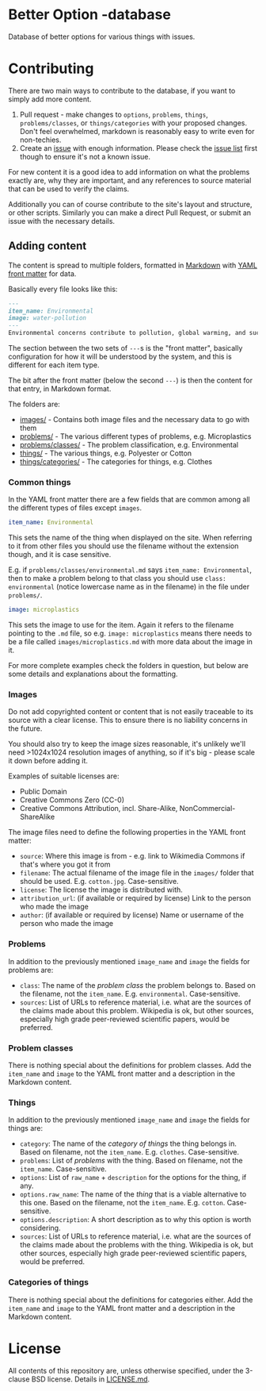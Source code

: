 # Better Option -database

Database of better options for various things with issues.

# Contributing

There are two main ways to contribute to the database, if you want to simply add more content.

1. Pull request - make changes to `options`, `problems`, `things`, `problems/classes`, or `things/categories` with your proposed changes. Don't feel overwhelmed, markdown is reasonably easy to write even for non-techies.
2. Create an [issue](https://github.com/lietu/BetterOption/issues/new) with enough information. Please check the [issue list](https://github.com/lietu/BetterOption/issues) first though to ensure it's not a known issue.

For new content it is a good idea to add information on what the problems exactly are, why they are important, and any references to source material that can be used to verify the claims.

Additionally you can of course contribute to the site's layout and structure, or other scripts. Similarly you can make a direct Pull Request, or submit an issue with the necessary details.

## Adding content

The content is spread to multiple folders, formatted in [Markdown](https://daringfireball.net/projects/markdown/syntax) with [YAML front matter](https://jekyllrb.com/docs/front-matter/) for data.

Basically every file looks like this:

```markdown
---
item_name: Environmental
image: water-pollution
---
Environmental concerns contribute to pollution, global warming, and such issues, or e.g. can negatively affect marine life.
```

The section between the two sets of `---`s is the "front matter", basically configuration for how it will be understood by the system, and this is different for each item type.

The bit after the front matter (below the second `---`) is then the content for that entry, in Markdown format.

The folders are:

 - [images/](images/) - Contains both image files and the necessary data to go with them
 - [problems/](problems/) - The various different types of problems, e.g. Microplastics
 - [problems/classes/](problems/classes/) - The problem classification, e.g. Environmental
 - [things/](things/) - The various things, e.g. Polyester or Cotton
 - [things/categories/](things/categories/) - The categories for things, e.g. Clothes

### Common things

In the YAML front matter there are a few fields that are common among all the different types of files except `images`.

```yaml
item_name: Environmental
```

This sets the name of the thing when displayed on the site. When referring to it from other files you should use the filename without the extension though, and it is case sensitive.

E.g. if `problems/classes/environmental.md` says `item_name: Environmental`, then to make a problem belong to that class you should use `class: environmental` (notice lowercase name as in the filename) in the file under `problems/`.

```yaml
image: microplastics
```

This sets the image to use for the item. Again it refers to the filename pointing to the `.md` file, so e.g. `image: microplastics` means there needs to be a file called `images/microplastics.md` with more data about the image in it.

For more complete examples check the folders in question, but below are some details and explanations about the formatting.

### Images

Do not add copyrighted content or content that is not easily traceable to its source with a clear license. This to ensure there is no liability concerns in the future.

You should also try to keep the image sizes reasonable, it's unlikely we'll need >1024x1024 resolution images of anything, so if it's big - please scale it down before adding it.

Examples of suitable licenses are:

 - Public Domain
 - Creative Commons Zero (CC-0)
 - Creative Commons Attribution, incl. Share-Alike, NonCommercial-ShareAlike

The image files need to define the following properties in the YAML front matter:

 - `source`: Where this image is from - e.g. link to Wikimedia Commons if that's where you got it from
 - `filename`: The actual filename of the image file in the `images/` folder that should be used. E.g. `cotton.jpg`. Case-sensitive.
 - `license`: The license the image is distributed with.
 - `attribution_url`: (if available or required by license) Link to the person who made the image
 - `author`: (if available or required by license) Name or username of the person who made the image

### Problems

In addition to the previously mentioned `image_name` and `image` the fields for problems are:

 - `class`: The name of the *problem class* the problem belongs to. Based on the filename, not the `item_name`. E.g. `environmental`. Case-sensitive.
 - `sources`: List of URLs to reference material, i.e. what are the sources of the claims made about this problem. Wikipedia is ok, but other sources, especially high grade peer-reviewed scientific papers, would be preferred.

### Problem classes

There is nothing special about the definitions for problem classes. Add the `item_name` and `image` to the YAML front matter and a description in the Markdown content.

### Things

In addition to the previously mentioned `image_name` and `image` the fields for things are:

 - `category`: The name of the *category of things* the thing belongs in. Based on filename, not the `item_name`. E.g. `clothes`. Case-sensitive.
 - `problems`: List of *problems* with the thing. Based on filename, not the `item_name`. Case-sensitive.
 - `options`: List of `raw_name` + `description` for the options for the thing, if any.
 - `options.raw_name`: The name of the *thing* that is a viable alternative to this one. Based on the filename, not the `item_name`. E.g. `cotton`. Case-sensitive.
 - `options.description`: A short description as to why this option is worth considering.
 - `sources`: List of URLs to reference material, i.e. what are the sources of the claims made about the problems with the thing. Wikipedia is ok, but other sources, especially high grade peer-reviewed scientific papers, would be preferred.

### Categories of things

There is nothing special about the definitions for categories either. Add the `item_name` and `image` to the YAML front matter and a description in the Markdown content.

# License

All contents of this repository are, unless otherwise specified, under
the 3-clause BSD license. Details in [LICENSE.md](LICENSE.md).
